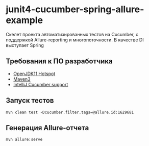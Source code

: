 # junit4-cucumber-spring-allure-example
Скелет проекта автоматизированных тестов на Cucumber, с поддержкой Allure-reporting и многопоточности.
В качестве DI выступает Spring

## Требования к ПО разработчика
* [OpenJDK11 Hotspot](https://adoptium.net/?variant=openjdk11&jvmVariant=hotspot)
* [Maven3](https://maven.apache.org/download.cgi)
* [IntelliJ Cucumber support](https://www.jetbrains.com/help/idea/enabling-cucumber-support-in-project.html)

## Запуск тестов
```
mvn clean test -Dcucumber.filter.tags=@allure.id:1629681
```

## Генерация Allure-отчета
```
mvn allure:serve
```